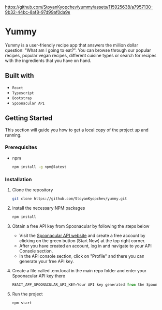 https://github.com/StoyanKyopchev/yummy/assets/115925638/a7957130-9b32-44bc-8af8-97d99af0da9e

# Yummy

Yummy is a user-friendly recipe app that answers the million dollar question: "What am I going to eat?". You can browse through our popular recipes, popular vegan recipes, different cuisine types or search for recipes with the ingredients that you have on hand.

## Built with

- `React`
- `Typescript`
- `Bootstrap`
- `Spoonacular API`

## Getting Started

This section will guide you how to get a local copy of the project up and running.

### Prerequisites

- npm
  ```sh
  npm install -g npm@latest
  ```

### Installation

1. Clone the repository
   ```sh
   git clone https://github.com/StoyanKyopchev/yummy.git
   ```
2. Install the necessary NPM packages
   ```sh
   npm install
   ```
3. Obtain a free API key from Spoonacular by following the steps below

   - Visit the [Spoonacular API website](https://spoonacular.com/food-api) and create a free account by clicking on the green button (Start Now) at the top right corner.
   - After you have created an account, log in and navigate to your API Console section.
   - In the API console section, click on "Profile" and there you can generate your free API key.

4. Create a file called .env.local in the main repo folder and enter your Spoonacular API key there
   ```js
   REACT_APP_SPOONACULAR_API_KEY=Your API key generated from the Spoonacular console
   ```
5. Run the project
   ```sh
   npm start
   ```
